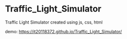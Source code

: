 # Traffic_Light_Simulator
Traffic Light Simulator created using js, css, html


demo: https://it20118372.github.io/Traffic_Light_Simulator/
